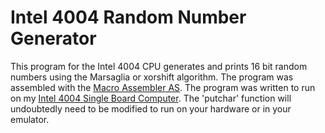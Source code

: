 # Intel 4004 Random Number Generator
This program for the Intel 4004 CPU generates and prints 16 bit random numbers using the Marsaglia or xorshift algorithm. The program was assembled with the [Macro Assembler AS](http://john.ccac.rwth-aachen.de:8000/as/). The program was written to run on my [Intel 4004 Single Board Computer](https://github.com/jim11662418/4004-SBC). The 'putchar' function will undoubtedly need to be modified to run on your hardware or in your emulator. 
